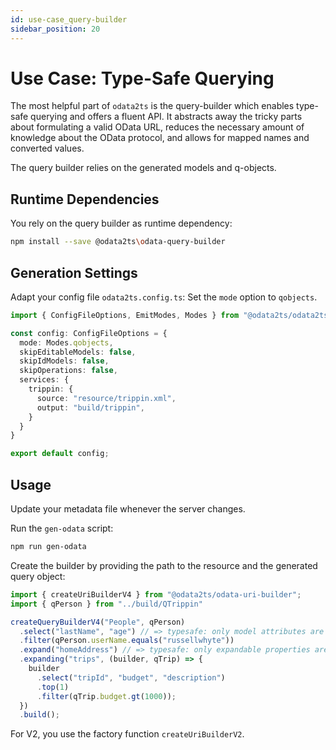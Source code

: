 ```yaml
---
id: use-case_query-builder
sidebar_position: 20
---
```


# Use Case: Type-Safe Querying

The most helpful part of `odata2ts` is the query-builder which enables type-safe
querying and offers a fluent API.
It abstracts away the tricky parts about formulating a valid OData URL, reduces the necessary amount of
knowledge about the OData protocol, and allows for mapped names and converted values.

The query builder relies on the generated models and q-objects.

## Runtime Dependencies

You rely on the query builder as runtime dependency:

```bash npm2yarn
npm install --save @odata2ts\odata-query-builder
```

## Generation Settings

Adapt your config file `odata2ts.config.ts`: Set the `mode` option to `qobjects`.

```ts
import { ConfigFileOptions, EmitModes, Modes } from "@odata2ts/odata2ts";

const config: ConfigFileOptions = {
  mode: Modes.qobjects,
  skipEditableModels: false,
  skipIdModels: false,
  skipOperations: false,
  services: {
    trippin: {
      source: "resource/trippin.xml",
      output: "build/trippin",
    }
  }
}

export default config;
```

## Usage

Update your metadata file whenever the server changes.

Run the `gen-odata` script:

```bash npm2yarn
npm run gen-odata
```

Create the builder by providing the path to the resource and the generated query object:

```ts
import { createUriBuilderV4 } from "@odata2ts/odata-uri-builder";
import { qPerson } from "../build/QTrippin"

createQueryBuilderV4("People", qPerson)
  .select("lastName", "age") // => typesafe: only model attributes are allowed
  .filter(qPerson.userName.equals("russellwhyte"))
  .expand("homeAddress") // => typesafe: only expandable properties are allowed
  .expanding("trips", (builder, qTrip) => {
    builder
      .select("tripId", "budget", "description")
      .top(1)
      .filter(qTrip.budget.gt(1000));
  })
  .build();
```

For V2, you use the factory function `createUriBuilderV2`.
